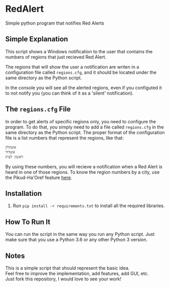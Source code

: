 # RedAlert
Simple python program that notifies Red Alerts

## Simple Explanation
This script shows a Windows notification to the user that contains the numbers of regions that just recieved Red Alert.

The regions that will show the user a notification are writen in a configuration file called `regions.cfg`, and it should be located under the same directory as the Python script.

In the console you will see all the alerted regions, even if you configuted it to not notify you (you can think of it as a 'silent' notification).

## The `regions.cfg` File
In order to get alerts of specific regions only, you need to configure the program.
To do that, you simply need to add a file called `regions.cfg` in the same directory as the Python script.
The proper format of the configuration file is a list numbers that represent the regions, like that:
```
אשקלון
אשדוד
ראשון לציון
```
By using these numbers, you will recieve a notification when a Red Alert is heard in one of those regions.
To know the region numbers by a city, use the Pikud-Ha'Oref feature [here](https://www.oref.org.il/11093-he/Pakar.aspx).

## Installation
1. Run `pip install -r requirements.txt` to install all the required libraries.

## How To Run It
You can run the script in the same way you run any Python script.
Just make sure that you use a Python 3.6 or any other Python 3 version.

## Notes
This is a simple script that should represent the basic idea.<br>
Feel free to improve the implementation, add features, add GUI, etc.<br>
Just fork this repository, I would love to see your work!
